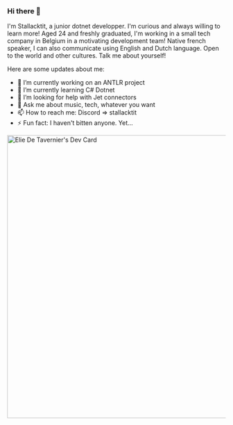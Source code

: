 ### Hi there 👋
I'm Stallacktit, a junior dotnet developper. I'm curious and always willing to learn more! 
Aged 24 and freshly graduated, I'm working in a small tech company in Belgium in a motivating development team!
Native french speaker, I can also communicate using English and Dutch language.
Open to the world and other cultures. Talk me about yourself!

Here are some updates about me: 
- 🔭 I’m currently working on an ANTLR project
- 🌱 I’m currently learning C# Dotnet
- 🤔 I’m looking for help with Jet connectors
- 💬 Ask me about music, tech, whatever you want
- 📫 How to reach me: Discord => stallacktit
- ⚡ Fun fact: I haven't bitten anyone. Yet...

<a href="https://app.daily.dev/stalla"><img src="https://api.daily.dev/devcards/v2/OmtomIQrb5XG4RASFdSnj.png?type=wide&r=cjp" width="652" alt="Elie De Tavernier's Dev Card"/></a>


<!--
**Stallacktit/Stallacktit** is a ✨ _special_ ✨ repository because its `README.md` (this file) appears on your GitHub profile.

Here are some ideas to get you started:

- 🔭 I’m currently working on ...
- 🌱 I’m currently learning ...
- 👯 I’m looking to collaborate on ...
- 🤔 I’m looking for help with ...
- 💬 Ask me about ...
- 📫 How to reach me: ...
- 😄 Pronouns: ...
- ⚡ Fun fact: ...
-->
